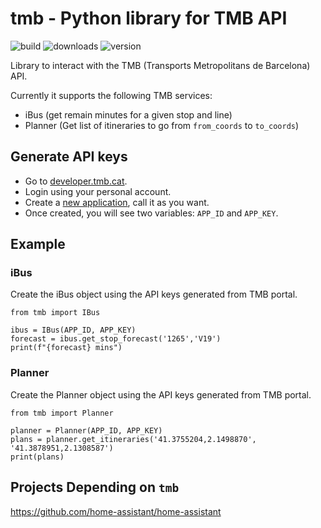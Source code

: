 # tmb - Python library for TMB API

![build](https://img.shields.io/github/workflow/status/alemuro/tmb/Main) ![downloads](https://img.shields.io/pypi/dm/tmb) ![version](https://img.shields.io/pypi/v/tmb)

Library to interact with the TMB (Transports Metropolitans de Barcelona) API.

Currently it supports the following TMB services:
- iBus (get remain minutes for a given stop and line)
- Planner (Get list of itineraries to go from `from_coords` to `to_coords`)

## Generate API keys

* Go to [developer.tmb.cat](https://developer.tmb.cat/).
* Login using your personal account.
* Create a [new application](https://developer.tmb.cat/account/applications), call it as you want.
* Once created, you will see two variables: `APP_ID` and `APP_KEY`. 

## Example

### iBus

Create the iBus object using the API keys generated from TMB portal.

```
from tmb import IBus

ibus = IBus(APP_ID, APP_KEY)
forecast = ibus.get_stop_forecast('1265','V19')
print(f"{forecast} mins")
```

### Planner

Create the Planner object using the API keys generated from TMB portal.

```
from tmb import Planner

planner = Planner(APP_ID, APP_KEY)
plans = planner.get_itineraries('41.3755204,2.1498870', '41.3878951,2.1308587')
print(plans)
```



## Projects Depending on `tmb`

https://github.com/home-assistant/home-assistant